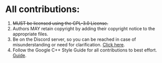 # All contributions:

1. ~~MUST be licensed using the GPL-3.0 License.~~
2. Authors MAY retain copyright by adding their copyright notice to the appropriate files.
3. Be on the Discord server, so you can be reached in case of misunderstanding or need for clarification. [Click here](https://discord.gg/4m2SgCmWMr).
4. Follow the Google C++ Style Guide for all contributions to best effort. [Guide](https://google.github.io/styleguide/cppguide.html).
